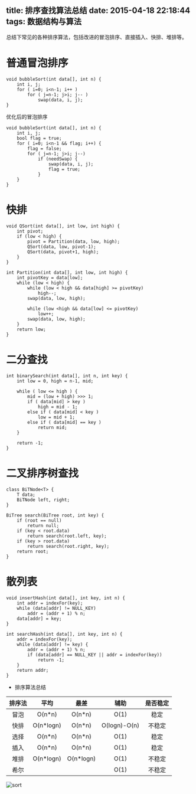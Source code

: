 title: 排序查找算法总结
date: 2015-04-18 22:18:44
tags: 数据结构与算法
---

总结下常见的各种排序算法，包括改进的冒泡排序、直接插入、快排、堆排等。

<!--more-->

# 普通冒泡排序

```
void bubbleSort(int data[], int n) {
	int i, j;
	for ( i=0; i<n-1; i++ )
		for ( j=n-1; j>i; j-- )
			swap(data, i, j);
}
```

优化后的冒泡排序
```
void bubbleSort(int data[], int n) {
	int i, j;
	bool flag = true;
	for ( i=0; i<n-1 && flag; i++) {
		flag = false;
		for ( j=n-1; j>i; j--)
			if (needSwap) {
				swap(data, i, j);
				flag = true;
			}
	}
}
```

# 快排
```
void QSort(int data[], int low, int high) {
	int pivot;
	if (low < high) {
		pivot = Partition(data, low, high);
		QSort(data, low, pivot-1);
		QSort(data, pivot+1, high);
	}
}

int Partition(int data[], int low, int high) {
	int pivotKey = data[low];
	while (low < high) {
		while (low < high && data[high] >= pivotKey)
			high--;
		swap(data, low, high);

		while (low <high && data[low] <= pivotKey)
			low++;
		swap(data, low, high);
	}
	return low;
}
```

# 二分查找

```
int binarySearch(int data[], int n, int key) {
	int low = 0, high = n-1, mid;
	
	while ( low <= high ) {
		mid = (low + high) >>> 1;
		if ( data[mid] > key ) 
			high = mid - 1;
		else if ( data[mid] < key )
			low = mid + 1;
		else if ( data[mid] == key )
			return mid;
	}

	return -1;
}
```

# 二叉排序树查找

```
class BiTNode<T> {
	T data;
	BiTNode left, right;
}

BiTree search(BiTree root, int key) {
	if (root == null) 
		return null;
	if (key < root.data)
		return search(root.left, key);
	if (key > root.data)
		return search(root.right, key);
	return root;
}
```

# 散列表
```
void insertHash(int data[], int key, int n) {
	int addr = indexFor(key);
	while (data[addr] != NULL_KEY)
		addr = (addr + 1) % n;
	data[addr] = key;
}

int searchHash(int data[], int key, int n) {
	addr = indexFor(key);
	while (data[addr] != key) {
		addr = (addr + 1) % n;
		if (data[addr] == NULL_KEY || addr = indexFor(key))
			return -1;
	}
	return addr;
}
```

- 排序算法总结

| 排序法 | 平均 | 最差 | 辅助 | 是否稳定 |
|:-----:|:----:|:---:|:----:|:------:|
| 冒泡 | O(n\*n) | O(n\*n) | O(1) | 稳定 |
| 快排 | O(n\*logn) | O(n\*n) | O(logn)-O(n) | 不稳定 |
| 选择 | O(n\*n) | O(n\*n) | O(1) | 稳定 |
| 插入 | O(n\*n) | O(n\*n) | O(1) | 稳定 |
| 堆排 | O(n\*logn) | O(n\*logn) | O(1) | 不稳定 |
| 希尔 |  |  | O(1) | 不稳定 |

![sort](http://7xivx9.com1.z0.glb.clouddn.com/sort.png)